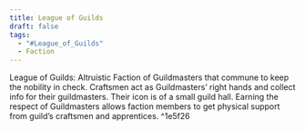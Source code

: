 ```yaml
---
title: League of Guilds
draft: false
tags:
  - "#League_of_Guilds"
  - Faction
---
```

  
League of Guilds: Altruistic Faction of Guildmasters that commune to keep the nobility in check. Craftsmen act as Guildmasters’ right hands and collect info for their guildmasters. Their icon is of a small guild hall. Earning the respect of Guildmasters allows faction members to get physical support from guild’s craftsmen and apprentices. ^1e5f26